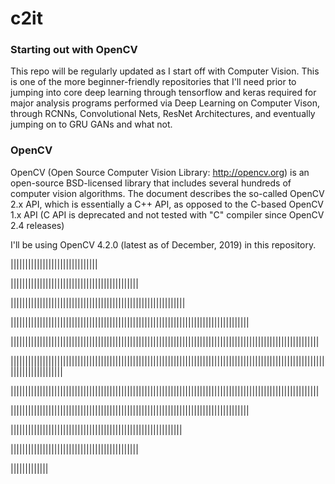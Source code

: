 # c2it

### Starting out with OpenCV

This repo will be regularly updated as I start off with Computer Vision. This is one of the more beginner-friendly repositories that I'll need prior to jumping into core deep learning through tensorflow and keras required for major analysis programs performed via Deep Learning on Computer Vison, through RCNNs, Convolutional Nets, ResNet Architectures, and eventually jumping on to GRU GANs and what not. 

### OpenCV

OpenCV (Open Source Computer Vision Library: http://opencv.org) is an open-source BSD-licensed library that includes several hundreds of computer vision algorithms. The document describes the so-called OpenCV 2.x API, which is essentially a C++ API, as opposed to the C-based OpenCV 1.x API (C API is deprecated and not tested with "C" compiler since OpenCV 2.4 releases)

I'll be using OpenCV 4.2.0 (latest as of December, 2019) in this repository.

||||||||||||||||||||||||||||||

||||||||||||||||||||||||||||||||||||||||||||

||||||||||||||||||||||||||||||||||||||||||||||||||||||||||||

||||||||||||||||||||||||||||||||||||||||||||||||||||||||||||||||||||||||||||||||||

||||||||||||||||||||||||||||||||||||||||||||||||||||||||||||||||||||||||||||||||||||||||||||||||||||||||||

||||||||||||||||||||||||||||||||||||||||||||||||||||||||||||||||||||||||||||||||||||||||||||||||||||||||||||||||||||||||||||||

||||||||||||||||||||||||||||||||||||||||||||||||||||||||||||||||||||||||||||||||||||||||||||||||||||||||||

||||||||||||||||||||||||||||||||||||||||||||||||||||||||||||||||||||||||||||||||||

|||||||||||||||||||||||||||||||||||||||||||||||||||||||||||

||||||||||||||||||||||||||||||||||||||||||||

|||||||||||||
